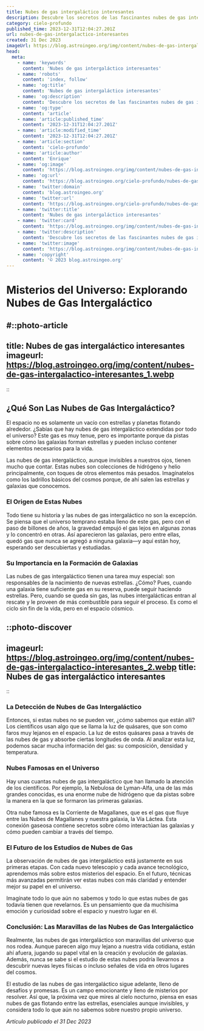 ```yaml
---
title: Nubes de gas intergaláctico interesantes
description: Descubre los secretos de las fascinantes nubes de gas intergaláctico. Explora su rol en el cosmos y cómo impactan la estructura del universo.
category: cielo-profundo
published_time: 2023-12-31T12:04:27.201Z
url: nubes-de-gas-intergalactico-interesantes
created: 31 Dec 2023
imageUrl: https://blog.astroingeo.org/img/content/nubes-de-gas-intergalactico-interesantes_1.webp
head:
  meta:
    - name: 'keywords'
      content: 'Nubes de gas intergaláctico interesantes'
    - name: 'robots'
      content: 'index, follow'
    - name: 'og:title'
      content: 'Nubes de gas intergaláctico interesantes'
    - name: 'og:description'
      content: 'Descubre los secretos de las fascinantes nubes de gas intergaláctico. Explora su rol en el cosmos y cómo impactan la estructura del universo.'
    - name: 'og:type'
      content: 'article'
    - name: 'article:published_time'
      content: '2023-12-31T12:04:27.201Z'
    - name: 'article:modified_time'
      content: '2023-12-31T12:04:27.201Z'
    - name: 'article:section'
      content: 'cielo-profundo'
    - name: 'article:author'
      content: 'Enrique'
    - name: 'og:image'
      content: 'https://blog.astroingeo.org/img/content/nubes-de-gas-intergalactico-interesantes_1.webp'
    - name: 'og:url'
      content: 'https://blog.astroingeo.org/cielo-profundo/nubes-de-gas-intergalactico-interesantes'
    - name: 'twitter:domain'
      content: 'blog.astroingeo.org'
    - name: 'twitter:url'
      content: 'https://blog.astroingeo.org/cielo-profundo/nubes-de-gas-intergalactico-interesantes'
    - name: 'twitter:title'
      content: 'Nubes de gas intergaláctico interesantes'
    - name: 'twitter:card'
      content: 'https://blog.astroingeo.org/img/content/nubes-de-gas-intergalactico-interesantes_1.webp'
    - name: 'twitter:description'
      content: 'Descubre los secretos de las fascinantes nubes de gas intergaláctico. Explora su rol en el cosmos y cómo impactan la estructura del universo.'
    - name: 'twitter:image'
      content: 'https://blog.astroingeo.org/img/content/nubes-de-gas-intergalactico-interesantes_1.webp'
    - name: 'copyright'
      content: '© 2023 blog.astroingeo.org'
---
```

# Misterios del Universo: Explorando Nubes de Gas Intergaláctico

#::photo-article
---
title: Nubes de gas intergaláctico interesantes
imageurl: https://blog.astroingeo.org/img/content/nubes-de-gas-intergalactico-interesantes_1.webp
---
::

## ¿Qué Son Las Nubes de Gas Intergaláctico?
El espacio no es solamente un vacío con estrellas y planetas flotando alrededor. ¿Sabías que hay nubes de gas intergaláctico extendidas por todo el universo? Este gas es muy tenue, pero es importante porque da pistas sobre cómo las galaxias forman estrellas y pueden incluso contener elementos necesarios para la vida.

Las nubes de gas intergaláctico, aunque invisibles a nuestros ojos, tienen mucho que contar. Estas nubes son colecciones de hidrógeno y helio principalmente, con toques de otros elementos más pesados. Imagínatelos como los ladrillos básicos del cosmos porque, de ahí salen las estrellas y galaxias que conocemos.

### El Origen de Estas Nubes
Todo tiene su historia y las nubes de gas intergaláctico no son la excepción. Se piensa que el universo temprano estaba lleno de este gas, pero con el paso de billones de años, la gravedad empujó el gas lejos en algunas zonas y lo concentró en otras. Así aparecieron las galaxias, pero entre ellas, quedó gas que nunca se agregó a ninguna galaxia—y aquí están hoy, esperando ser descubiertas y estudiadas.

### Su Importancia en la Formación de Galaxias
Las nubes de gas intergaláctico tienen una tarea muy especial: son responsables de la nacimiento de nuevas estrellas. ¿Cómo? Pues, cuando una galaxia tiene suficiente gas en su reserva, puede seguir haciendo estrellas. Pero, cuando se queda sin gas, las nubes intergalácticas entran al rescate y le proveen de más combustible para seguir el proceso. Es como el ciclo sin fin de la vida, pero en el espacio cósmico.


::photo-discover
---
imageurl: https://blog.astroingeo.org/img/content/nubes-de-gas-intergalactico-interesantes_2.webp
title: Nubes de gas intergaláctico interesantes
---
::

### La Detección de Nubes de Gas Intergaláctico
Entonces, si estas nubes no se pueden ver, ¿cómo sabemos que están allí? Los científicos usan algo que se llama la luz de quásares, que son como faros muy lejanos en el espacio. La luz de estos quásares pasa a través de las nubes de gas y absorbe ciertas longitudes de onda. Al analizar esta luz, podemos sacar mucha información del gas: su composición, densidad y temperatura.

### Nubes Famosas en el Universo
Hay unas cuantas nubes de gas intergaláctico que han llamado la atención de los científicos. Por ejemplo, la Nebulosa de Lyman-Alfa, una de las más grandes conocidas, es una enorme nube de hidrógeno que da pistas sobre la manera en la que se formaron las primeras galaxias.

Otra nube famosa es la Corriente de Magallanes, que es el gas que fluye entre las Nubes de Magallanes y nuestra galaxia, la Vía Láctea. Esta conexión gaseosa contiene secretos sobre cómo interactúan las galaxias y cómo pueden cambiar a través del tiempo.

### El Futuro de los Estudios de Nubes de Gas
La observación de nubes de gas intergaláctico está justamente en sus primeras etapas. Con cada nuevo telescopio y cada avance tecnológico, aprendemos más sobre estos misterios del espacio. En el futuro, técnicas más avanzadas permitirán ver estas nubes con más claridad y entender mejor su papel en el universo.

Imagínate todo lo que aún no sabemos y todo lo que estas nubes de gas todavía tienen que revelarnos. Es un pensamiento que da muchísima emoción y curiosidad sobre el espacio y nuestro lugar en él.

### Conclusión: Las Maravillas de las Nubes de Gas Intergaláctico
Realmente, las nubes de gas intergaláctico son maravillas del universo que nos rodea. Aunque parecen algo muy lejano a nuestra vida cotidiana, están ahí afuera, jugando su papel vital en la creación y evolución de galaxias. Además, nunca se sabe si el estudio de estas nubes podría llevarnos a descubrir nuevas leyes físicas o incluso señales de vida en otros lugares del cosmos.

El estudio de las nubes de gas intergaláctico sigue adelante, lleno de desafíos y promesas. Es un campo emocionante y lleno de misterios por resolver. Así que, la próxima vez que mires al cielo nocturno, piensa en esas nubes de gas flotando entre las estrellas, esenciales aunque invisibles, y considera todo lo que aún no sabemos sobre nuestro propio universo.

_Artículo publicado el 31 Dec 2023_